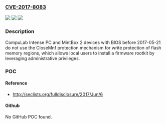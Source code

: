 ### [CVE-2017-8083](https://cve.mitre.org/cgi-bin/cvename.cgi?name=CVE-2017-8083)
![](https://img.shields.io/static/v1?label=Product&message=n%2Fa&color=blue)
![](https://img.shields.io/static/v1?label=Version&message=n%2Fa&color=blue)
![](https://img.shields.io/static/v1?label=Vulnerability&message=n%2Fa&color=brighgreen)

### Description

CompuLab Intense PC and MintBox 2 devices with BIOS before 2017-05-21 do not use the CloseMnf protection mechanism for write protection of flash memory regions, which allows local users to install a firmware rootkit by leveraging administrative privileges.

### POC

#### Reference
- http://seclists.org/fulldisclosure/2017/Jun/6

#### Github
No GitHub POC found.

